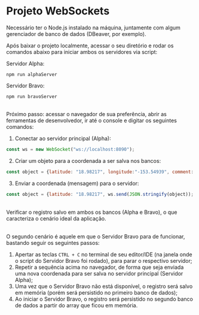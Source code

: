 # Projeto WebSockets

Necessário ter o Node.js instalado na máquina, juntamente com algum gerenciador de banco de dados (DBeaver, por exemplo).

Após baixar o projeto localmente, acessar o seu diretório e rodar os comandos abaixo para iniciar ambos os servidores via script:

Servidor Alpha:
```
npm run alphaServer
```
Servidor Bravo:
```
npm run bravoServer
```
<br>
Próximo passo: acessar o navegador de sua preferência, abrir as ferramentas de desenvolvedor, ir até o console e digitar os seguintes comandos:

1. Conectar ao servidor principal (Alpha):
```javascript
const ws = new WebSocket("ws://localhost:8090");
```
2. Criar um objeto para a coordenada a ser salva nos bancos:
```javascript
const object = {latitude: "18.98217", longitude:"-153.54939", comment: "Esta é uma mensagem"};
```
3. Enviar a coordenada (mensagem) para o servidor:
```javascript
const object = {latitude: "18.98217", ws.send(JSON.stringify(object));
```
<br>
Verificar o registro salvo em ambos os bancos (Alpha e Bravo), o que caracteriza o cenário ideal da aplicação.
<br>
<br>

O segundo cenário é aquele em que o Servidor Bravo para de funcionar, bastando seguir os seguintes passos:
1. Apertar as teclas ``CTRL + C`` no terminal de seu editor/IDE (na janela onde o script do Servidor Bravo foi rodado), para parar o respectivo servidor; 
2. Repetir a sequência acima no navegador, de forma que seja enviada uma nova coordenada para ser salva no servidor principal (Servidor Alpha);
3. Uma vez que o Servidor Bravo não está disponível, o registro será salvo em memória (porém será persistido no primeiro banco de dados);
4. Ao iniciar o Servidor Bravo, o registro será persistido no segundo banco de dados a partir do array que ficou em memória.
